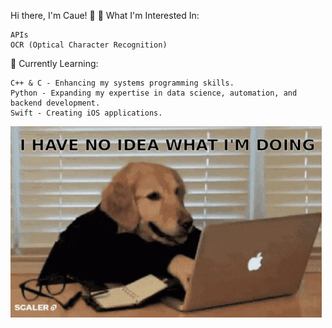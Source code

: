 Hi there, I'm Caue! 👋
👀 What I'm Interested In:

    APIs 
    OCR (Optical Character Recognition) 

🌱 Currently Learning:

    C++ & C - Enhancing my systems programming skills.
    Python - Expanding my expertise in data science, automation, and backend development.
    Swift - Creating iOS applications.
![](scaler-create-impact.gif)
